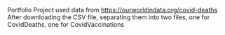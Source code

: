 Portfolio Project used data from https://ourworldindata.org/covid-deaths
After downloading the CSV file, separating them into two files, one for CovidDeaths, one for CovidVaccinations
